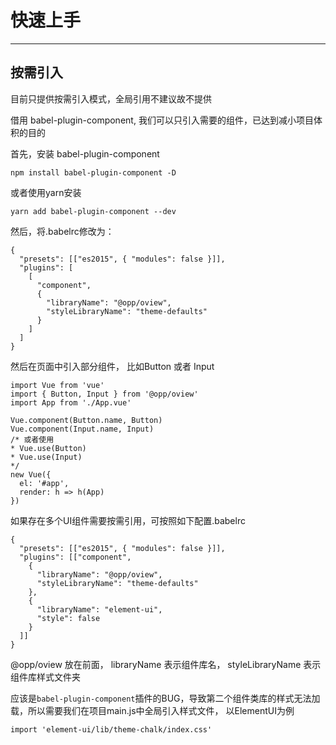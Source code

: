 # 快速上手

---

## 按需引入

目前只提供按需引入模式，全局引用不建议故不提供

借用 babel-plugin-component, 我们可以只引入需要的组件，已达到减小项目体积的目的

首先，安装 babel-plugin-component

    npm install babel-plugin-component -D

或者使用yarn安装

    yarn add babel-plugin-component --dev

然后，将.babelrc修改为：

    {
      "presets": [["es2015", { "modules": false }]],
      "plugins": [
        [
          "component",
          {
            "libraryName": "@opp/oview",
            "styleLibraryName": "theme-defaults"
          }
        ]
      ]
    }

然后在页面中引入部分组件， 比如Button 或者 Input

    import Vue from 'vue'
    import { Button, Input } from '@opp/oview'
    import App from './App.vue'

    Vue.component(Button.name, Button)
    Vue.component(Input.name, Input)
    /* 或者使用
    * Vue.use(Button)
    * Vue.use(Input)
    */
    new Vue({
      el: '#app',
      render: h => h(App)
    })

如果存在多个UI组件需要按需引用，可按照如下配置.babelrc

    {
      "presets": [["es2015", { "modules": false }]],
      "plugins": [["component", 
        {
          "libraryName": "@opp/oview",
          "styleLibraryName": "theme-defaults"
        },
        {
          "libraryName": "element-ui",
          "style": false
        }
      ]]
    }  

@opp/oview 放在前面， libraryName 表示组件库名， styleLibraryName 表示组件库样式文件夹

应该是`babel-plugin-component`插件的BUG，导致第二个组件类库的样式无法加载，所以需要我们在项目main.js中全局引入样式文件， 以ElementUI为例

    import 'element-ui/lib/theme-chalk/index.css'






